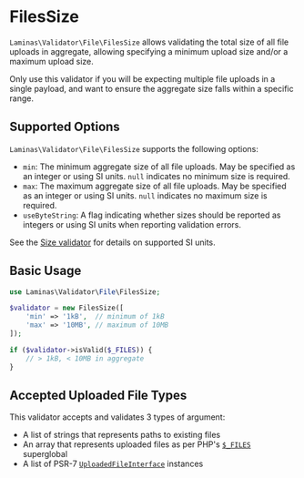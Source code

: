 # FilesSize

`Laminas\Validator\File\FilesSize` allows validating the total size of all file
uploads in aggregate, allowing specifying a minimum upload size and/or a maximum
upload size.

Only use this validator if you will be expecting multiple file uploads in a
single payload, and want to ensure the aggregate size falls within a specific
range.

## Supported Options

`Laminas\Validator\File\FilesSize` supports the following options:

- `min`: The minimum aggregate size of all file uploads. May be specified as an
  integer or using SI units. `null` indicates no minimum size is required.
- `max`: The maximum aggregate size of all file uploads. May be specified as an
  integer or using SI units. `null` indicates no maximum size is required.
- `useByteString`: A flag indicating whether sizes should be reported as
  integers or using SI units when reporting validation errors.

See the [Size validator](size.md#supported-options) for details on supported SI
units.

## Basic Usage

```php
use Laminas\Validator\File\FilesSize;

$validator = new FilesSize([
    'min' => '1kB',  // minimum of 1kB
    'max' => '10MB', // maximum of 10MB
]);

if ($validator->isValid($_FILES)) {
    // > 1kB, < 10MB in aggregate
}
```

## Accepted Uploaded File Types

This validator accepts and validates 3 types of argument:

- A list of strings that represents paths to existing files
- An array that represents uploaded files as per PHP's [`$_FILES`](https://www.php.net/manual/reserved.variables.files.php) superglobal
- A list of PSR-7 [`UploadedFileInterface`](https://www.php-fig.org/psr/psr-7/#36-psrhttpmessageuploadedfileinterface) instances
